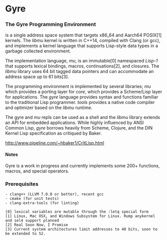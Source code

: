# Gyre

### The Gyre Programming Environment
is a single address space system that targets x86_64 and Aarch64 POSIX[1] kernels. The *libmu* kernel is written in C++14, compiled with Clang (or gcc), and implements a kernel language that supports Lisp-style data types in a garbage collected environment.

The implementation language, *mu*, is an immutable[0] namespaced *Lisp-1* that supports lexical bindings, macros, continuations[2], and closures. The *libmu* library uses 64 bit tagged data pointers and can accommodate an address space up to 61 bits[3].

The programming environment is implemented by several libraries; *mu* which provides a porting layer for *core*, which provides a Scheme/Lisp layer for applications. The *gyre* language provides syntax and functions familiar to the traditional Lisp programmer. *tools* provides a native code compiler and optimizer based on the *libmu* runtime.

The gyre and *mu* repls can be used as a shell and the *libmu* library extends an API for  embedded applications. While highly influenced by ANSI Common Lisp, *gyre* borrows heavily from Scheme, Clojure, and the DIN Kernel Lisp specification as critiqued by Baker.

http://www.pipeline.com/~hbaker1/CritLisp.html

#### Notes
Gyre is a work in progress and currently implements some 200+ functions, macros, and special operators.

### Prerequisites

    - clang++ (LLVM 7.0.0 or better), recent gcc
    - cmake (for unit tests)
    - clang-extra-tools (for linting)

```
[0] lexical variables are mutable through the :letq special form
[1] Linux, Mac OSX, and Windows Subsystem for Linux. Rump anykernel and sel4 support planned
[2] Real Soon Now, I Promise
[3] Current system architectures limit addresses to 48 bits, soon to be extended to 52.
```
